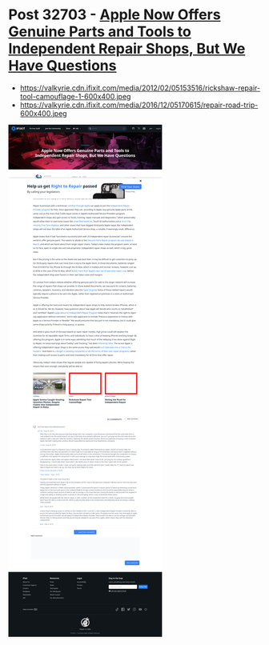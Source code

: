 # Post 32703 - [Apple Now Offers Genuine Parts and Tools to Independent Repair Shops, But We Have Questions](https://www.ifixit.com/News/32703/apple-now-offers-genuine-parts-and-tools-to-independent-repair-shops-but-we-have-questions)

- https://valkyrie.cdn.ifixit.com/media/2012/02/05153516/rickshaw-repair-tool-camouflage-1-600x400.jpeg
- https://valkyrie.cdn.ifixit.com/media/2016/12/05170615/repair-road-trip-600x400.jpeg

![screencap](screenshots/00ba4dee-e228-47a2-a23b-9d37ba4b77ca.png)
